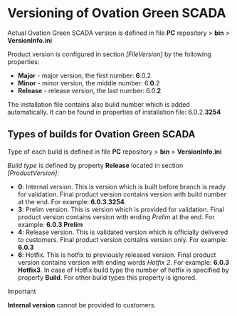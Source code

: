 # Versioning of Ovation Green SCADA
Actual Ovation Green SCADA version is defined in file **PC** repository > **bin** > **VersionInfo.ini**

Product version is configured in section *[FileVersion]* by the following properties:
- **Major** - major version, the first number: **6**.0.2
- **Minor** - minor version, the middle number: 6.**0**.2
- **Release** - release version, the last number: 6.0.**2**

The installation file contains also build number which is added automatically. It can be found in properties of installation file: 6.0.2.**3254**

## Types of builds for Ovation Green SCADA
Type of each build is defined in file **PC** repository > **bin** > **VersionInfo.ini**

*Build type* is defined by property **Release** located in section *[ProductVersion]*:
- **0**: Internal version. This is version which is built before branch is ready for validation. Final product version contains version with build number at the end. For example: **6.0.3.3254**.
- **3**: Prelim version. This is version which is provided for validation. Final product version contains version with ending *Prelim* at the end. For example: **6.0.3 Prelim**
- **4**: Release version. This is validated version which is officially delivered to customers. Final product version contains version only. For example: **6.0.3**
- **6**: Hotfix. This is hotfix to previously released version. Final product version contains version with ending words *Hotfix 2*. For example: **6.0.3 Hotfix3**. In case of Hotfix build type the number of hotfix is specified by property **Build**. For other build types this property is ignored.

> [!IMPORTANT]
> **Internal version** cannot be provided to customers.



